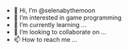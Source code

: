 - 👋 Hi, I’m @selenabythemoon
- 👀 I’m interested in game programming
- 🌱 I’m currently learning ...
- 💞️ I’m looking to collaborate on ...
- 📫 How to reach me ...

<!---
selenabythemoon/selenabythemoon is a ✨ special ✨ repository because its `README.md` (this file) appears on your GitHub profile.
You can click the Preview link to take a look at your changes.
--->
